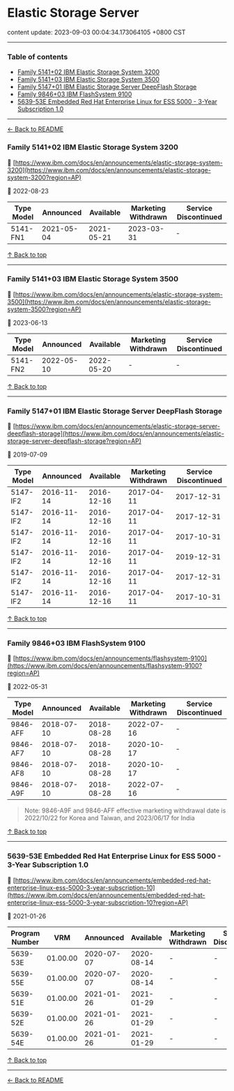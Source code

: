 # Elastic Storage Server

content update: 2023-09-03 00:04:34.173064105 +0800 CST

---

### Table of contents


- [Family 5141+02 IBM Elastic Storage System 3200](#family-514102-ibm-elastic-storage-system-3200)
- [Family 5141+03 IBM Elastic Storage System 3500](#family-514103-ibm-elastic-storage-system-3500)
- [Family 5147+01 IBM Elastic Storage Server DeepFlash Storage](#family-514701-ibm-elastic-storage-server-deepflash-storage)
- [Family 9846+03 IBM FlashSystem 9100](#family-984603-ibm-flashsystem-9100)
- [5639-53E Embedded Red Hat Enterprise Linux for ESS 5000 - 3-Year Subscription 1.0](#5639-53e-embedded-red-hat-enterprise-linux-for-ess-5000-3-year-subscription-10)

---

[← Back to README](../README.md)





### Family 5141+02 IBM Elastic Storage System 3200

🔗 [https://www.ibm.com/docs/en/announcements/elastic-storage-system-3200](https://www.ibm.com/docs/en/announcements/elastic-storage-system-3200?region=AP)

📅 2022-08-23

| Type Model | Announced | Available | Marketing Withdrawn | Service Discontinued |
| --- | --- | --- | --- | --- |
| 5141-FN1 | 2021-05-04 | 2021-05-21 | 2023-03-31 | - |





[↑ Back to top](#table-of-contents)

---





### Family 5141+03 IBM Elastic Storage System 3500

🔗 [https://www.ibm.com/docs/en/announcements/elastic-storage-system-3500](https://www.ibm.com/docs/en/announcements/elastic-storage-system-3500?region=AP)

📅 2023-06-13

| Type Model | Announced | Available | Marketing Withdrawn | Service Discontinued |
| --- | --- | --- | --- | --- |
| 5141-FN2 | 2022-05-10 | 2022-05-20 | - | - |





[↑ Back to top](#table-of-contents)

---





### Family 5147+01 IBM Elastic Storage Server DeepFlash Storage

🔗 [https://www.ibm.com/docs/en/announcements/elastic-storage-server-deepflash-storage](https://www.ibm.com/docs/en/announcements/elastic-storage-server-deepflash-storage?region=AP)

📅 2019-07-09

| Type Model | Announced | Available | Marketing Withdrawn | Service Discontinued |
| --- | --- | --- | --- | --- |
| 5147-IF2 | 2016-11-14 | 2016-12-16 | 2017-04-11 | 2017-12-31 |
| 5147-IF2 | 2016-11-14 | 2016-12-16 | 2017-04-11 | 2017-12-31 |
| 5147-IF2 | 2016-11-14 | 2016-12-16 | 2017-04-11 | 2017-10-31 |
| 5147-IF2 | 2016-11-14 | 2016-12-16 | 2017-04-11 | 2019-12-31 |
| 5147-IF2 | 2016-11-14 | 2016-12-16 | 2017-04-11 | 2017-12-31 |
| 5147-IF2 | 2016-11-14 | 2016-12-16 | 2017-04-11 | 2017-10-31 |





[↑ Back to top](#table-of-contents)

---





### Family 9846+03 IBM FlashSystem 9100

🔗 [https://www.ibm.com/docs/en/announcements/flashsystem-9100](https://www.ibm.com/docs/en/announcements/flashsystem-9100?region=AP)

📅 2022-05-31

| Type Model | Announced | Available | Marketing Withdrawn | Service Discontinued |
| --- | --- | --- | --- | --- |
| 9846-AFF | 2018-07-10 | 2018-08-28 | 2022-07-16 | - |
| 9846-AF7 | 2018-07-10 | 2018-08-28 | 2020-10-17 | - |
| 9846-AF8 | 2018-07-10 | 2018-08-28 | 2020-10-17 | - |
| 9846-A9F | 2018-07-10 | 2018-08-28 | 2022-07-16 | - |

> Note: 9846-A9F and 9846-AFF effective marketing withdrawal date is
2022/10/22 for Korea and Taiwan, and 2023/06/17 for India



[↑ Back to top](#table-of-contents)

---





### 5639-53E Embedded Red Hat Enterprise Linux for ESS 5000 - 3-Year Subscription 1.0

🔗 [https://www.ibm.com/docs/en/announcements/embedded-red-hat-enterprise-linux-ess-5000-3-year-subscription-10](https://www.ibm.com/docs/en/announcements/embedded-red-hat-enterprise-linux-ess-5000-3-year-subscription-10?region=AP)

📅 2021-01-26

| Program Number | VRM | Announced | Available | Marketing Withdrawn | Service Discontinued |
| --- | --- | --- | --- | --- | --- |
| 5639-53E | 01.00.00 | 2020-07-07 | 2020-08-14 | - | - |
| 5639-55E | 01.00.00 | 2020-07-07 | 2020-08-14 | - | - |
| 5639-51E | 01.00.00 | 2021-01-26 | 2021-01-29 | - | - |
| 5639-52E | 01.00.00 | 2021-01-26 | 2021-01-29 | - | - |
| 5639-54E | 01.00.00 | 2021-01-26 | 2021-01-29 | - | - |





[↑ Back to top](#table-of-contents)

---



[← Back to README](../README.md)